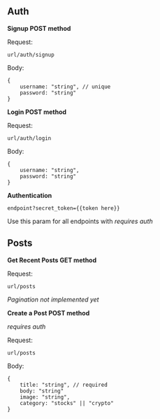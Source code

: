 ## Auth

**Signup POST method**

Request:

```
url/auth/signup
```

Body:

```
{
    username: "string", // unique
    password: "string"
}
```

**Login POST method**

Request:

```
url/auth/login
```

Body:

```
{
    username: "string",
    password: "string"
}
```

**Authentication**

```
endpoint?secret_token={{token here}}
```

Use this param for all endpoints with _requires auth_

## Posts

**Get Recent Posts GET method**

Request:

```
url/posts
```

_Pagination not implemented yet_

**Create a Post POST method**

_requires auth_

Request:

```
url/posts
```

Body:

```
{
    title: "string", // required
    body: "string"
    image: "string",
    category: "stocks" || "crypto"
}
```
